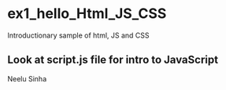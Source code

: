 # ex1_hello_Html_JS_CSS
Introductionary sample of html, JS and CSS

## Look at script.js file for intro to JavaScript
Neelu Sinha
